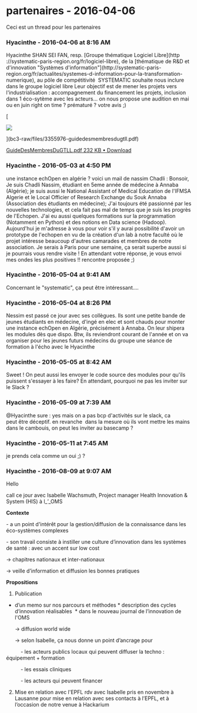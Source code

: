 # partenaires  - 2016-04-06

Ceci est un thread pour les partenaires

### **Hyacinthe** - 2016-04-06 at 8:16 AM

Hyacinthe SHAN SEI FAN, resp. [Groupe thématique Logiciel Libre](http ://systematic-paris-region.org/fr/logiciel-libre), de la [thématique de R&amp;D et d'innovation "Systèmes d'information"](http://systematic-paris- region.org/fr/actualites/systemes-d-information-pour-la-transformation- numerique), au pôle de compétitivité  SYSTEMATIC souhaite nous inclure dans le groupe logiciel libre   Leur objectif est de mener les projets vers l'industrialisation : accompagnement du financement les projets, inclusion dans 1 éco-sytème avec les acteurs...   on nous propose une audition en mai ou en juin   right on time ? prématuré ? votre avis ;)   

[

![](./../../zz_assets/images/previews/3355976-guidedesmembresdugtll.png)

](bc3-raw/files/3355976-guidedesmembresdugtll.pdf)

[GuideDesMembresDuGTLL.pdf 232 KB • Download](bc3-raw/files/3355976-guidedesmembresdugtll.pdf)

### **Hyacinthe** - 2016-05-03 at 4:50 PM

une instance echOpen en algérie ?   voici un mail de nassim Chadli :     Bonsoir,  Je suis Chadli Nassim, étudiant en 5eme année de médecine à Annaba (Algérie); je suis aussi le National Assistant of Medical Education de l'IFMSA Algerie et le Local Officier of Research Exchange du Souk Annaba (Association des étudiants en médecine); J'ai toujours été passionné par les nouvelles technologies, et cela fait pas mal de temps que je suis les progrès de l'Echopen. J'ai eu aussi quelques formations sur la programmation (Notamment en Python) et des notions en Data science (Hadoop). Aujourd'hui je m'adresse à vous pour voir s'il y aurai possibilité d'avoir un prototype de l'echopen en vu de la création d'un lab à notre faculté où le projet intéresse beaucoup d'autres camarades et membres de notre association. Je serais à Paris pour une semaine, ça serait superbe aussi si je pourrais vous rendre visite ! En attendant votre réponse, je vous envoi mes ondes les plus positives !!     rencontre proposée ;)

### **Hyacinthe** - 2016-05-04 at 9:41 AM

Concernant le "systematic", ça peut être intéressant....

### **Hyacinthe** - 2016-05-04 at 8:26 PM

Nessim est passé ce jour avec ses collègues. Ils sont une petite bande de jeunes étudiants en médecine, d'ingé en elec et sont chauds pour monter une instance echOpen en Algérie, précisément à Annaba. On leur shipera les modules dès que dispo.   Btw, ils reviendront courant de l'année et on va organiser pour les jeunes futurs médecins du groupe une séance de formation à l'écho avec le Hyacinthe

### **Hyacinthe** - 2016-05-05 at 8:42 AM

Sweet ! On peut aussi les envoyer le code source des modules pour qu'ils puissent s'essayer à les faire?  En attendant, pourquoi ne pas les inviter sur le Slack ?

### **Hyacinthe** - 2016-05-09 at 7:39 AM

@Hyacinthe sure : yes mais on a pas bcp d'activités sur le slack, ca peut être déceptif. en revanche  dans la mesure où ils vont mettre les mains dans le cambouis, on peut les inviter au basecamp ?

### **Hyacinthe** - 2016-05-11 at 7:45 AM

je prends cela comme un oui ;) ?

### **Hyacinthe** - 2016-08-09 at 9:07 AM

Hello

 

call ce jour avec Isabelle Wachsmuth, Project manager Health Innovation &amp; System (HIS) à l_’_OMS

 

**Contexte**  

\- a un point d'intérêt pour la gestion/diffusion de la connaissance dans les éco-systèmes complexes

 

\- son travail consiste à instiller une culture d’innovation dans les systèmes de santé : avec un accent sur low cost



-&gt; chapitres nationaux et inter-nationaux  

 

-&gt; veille d’information et diffusion les bonnes pratiques 



**Propositions**  

1) Publication

 * d’un memo sur nos parcours et méthodes   * description des cycles d‘innovation réalisables    * dans le nouveau journal de l’innovation de l'OMS 

      -&gt; diffusion world wide 

      -&gt; selon Isabelle, ça nous donne un point d’ancrage pour  

          - les acteurs publics locaux qui peuvent diffuser la techno : équipement + formation 

          - les essais cliniques 

          - les acteurs qui peuvent financer 

 

2) Mise en relation avec l'EPFL   rdv avec Isabelle pris en novembre à Lausanne pour mise en relation avec ses contacts à l’EPFL, et à l’occasion de notre venue à Hackarium

